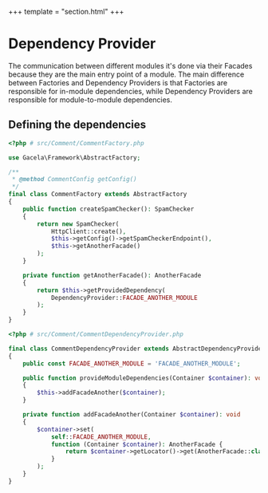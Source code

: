 +++
template = "section.html"
+++

# Dependency Provider

The communication between different modules it's done via their Facades because they are the main entry point of a
module. The main difference between Factories and Dependency Providers is that Factories are responsible for in-module
dependencies, while Dependency Providers are responsible for module-to-module dependencies.

## Defining the dependencies

```php
<?php # src/Comment/CommentFactory.php

use Gacela\Framework\AbstractFactory;

/**
 * @method CommentConfig getConfig()
 */
final class CommentFactory extends AbstractFactory
{
    public function createSpamChecker(): SpamChecker
    {
        return new SpamChecker(
            HttpClient::create(),
            $this->getConfig()->getSpamCheckerEndpoint(),
            $this->getAnotherFacade()
        );
    }

    private function getAnotherFacade(): AnotherFacade
    {
        return $this->getProvidedDependency(
            DependencyProvider::FACADE_ANOTHER_MODULE
        );
    }
}
```

```php
<?php # src/Comment/CommentDependencyProvider.php

final class CommentDependencyProvider extends AbstractDependencyProvider
{
    public const FACADE_ANOTHER_MODULE = 'FACADE_ANOTHER_MODULE';

    public function provideModuleDependencies(Container $container): void
    {
        $this->addFacadeAnother($container);
    }

    private function addFacadeAnother(Container $container): void
    {
        $container->set(
            self::FACADE_ANOTHER_MODULE,
            function (Container $container): AnotherFacade {
                return $container->getLocator()->get(AnotherFacade::class);
            }
        );
    }
}
```
